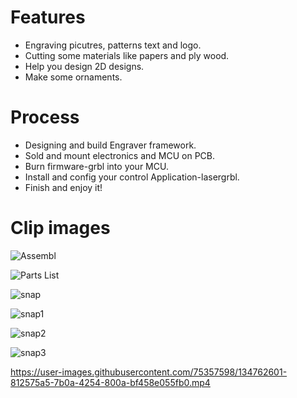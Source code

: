 # Features
- Engraving picutres, patterns text and logo.
- Cutting some materials like papers and ply wood.
- Help you design 2D designs.
- Make some ornaments.

# Process
- Designing and build Engraver framework.
- Sold and mount electronics and MCU on PCB.
- Burn firmware-grbl into your MCU.
- Install and config your control Application-lasergrbl.
- Finish and enjoy it!

# Clip images
![Assembl](https://user-images.githubusercontent.com/75357598/134762597-f52168db-8b6a-4c37-9c4c-a8e91b04b5ee.jpg)

![Parts List](https://user-images.githubusercontent.com/75357598/135229519-10439e04-521f-4863-9862-03af1e3181b0.jpg)

![snap](https://user-images.githubusercontent.com/75357598/134762679-287e86b3-f670-4be8-91ee-60e440e5a392.jpg)

![snap1](https://user-images.githubusercontent.com/75357598/134762840-3b46b8b1-27a2-4fe3-8490-7da7506e68e5.jpeg)

![snap2](https://user-images.githubusercontent.com/75357598/134762844-83423281-c3ff-42a4-a738-00f1c5c02266.jpeg)

![snap3](https://user-images.githubusercontent.com/75357598/134762846-65776fcc-de77-492a-bb6a-63729a975fe3.jpeg)

https://user-images.githubusercontent.com/75357598/134762601-812575a5-7b0a-4254-800a-bf458e055fb0.mp4
